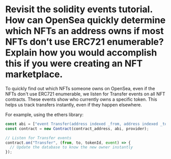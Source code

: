 # Revisit the solidity events tutorial. How can OpenSea quickly determine which NFTs an address owns if most NFTs don’t use ERC721 enumerable? Explain how you would accomplish this if you were creating an NFT marketplace.

To quickly find out which NFTs someone owns on OpenSea, even if the NFTs don't use ERC721 enumerable, we listen for Transfer events on all NFT contracts. These events show who currently owns a specific token. This helps us track transfers instantly, even if they happen elsewhere.

For example, using the ethers library:

```javascript
const abi = ["event Transfer(address indexed _from, address indexed _to, uint256 indexed _tokenId)"];
const contract = new Contract(contract_address, abi, provider);

// Listen for Transfer events
contract.on("Transfer", (from, to, tokenId, event) => {
  // Update the database to know the new owner instantly
});
